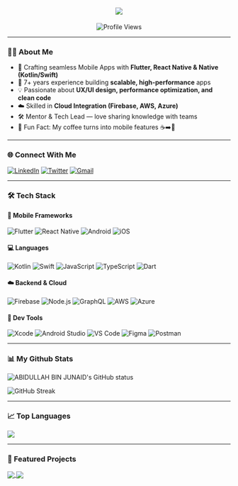 <h1 align="center">
  <a href="https://git.io/typing-svg">
    <img src="https://readme-typing-svg.herokuapp.com/?lines=Hey+There!+👋;I’m+ABIDULLAH+BIN+JUNAID;Senior+Mobile+Developer📱;Let’s+Build+Something+Awesome!&center=true&size=30">
  </a>
</h1>

<p align="center">
  <img src="https://komarev.com/ghpvc/?username=abidullahbjunaid&color=brightgreen" alt="Profile Views">
</p>

---

### 👨‍💻 About Me

- 📱 Crafting seamless Mobile Apps with **Flutter, React Native & Native (Kotlin/Swift)**  
- 🚀 7+ years experience building **scalable, high-performance** apps  
- 💡 Passionate about **UX/UI design, performance optimization, and clean code**  
- ☁️ Skilled in **Cloud Integration (Firebase, AWS, Azure)**  
- 🛠 Mentor & Tech Lead — love sharing knowledge with teams  
- 🤯 Fun Fact: My coffee turns into mobile features ☕➡️📲  

---

### 🌐 Connect With Me

[![LinkedIn](https://img.shields.io/badge/LinkedIn-0077B5?style=for-the-badge&logo=linkedin&logoColor=white)](https://www.linkedin.com/in/abidullah-bin-junaid/)
[![Twitter](https://img.shields.io/badge/Twitter-1DA1F2?style=for-the-badge&logo=twitter&logoColor=white)](https://twitter.com/abidullahbjunaid)
[![Gmail](https://img.shields.io/badge/Gmail-D14836?style=for-the-badge&logo=gmail&logoColor=white)](mailto:abidullahbjunaid@gmail.com)

---

### 🛠️ Tech Stack

#### 📱 Mobile Frameworks
![Flutter](https://img.shields.io/badge/-Flutter-02569B?style=flat-square&logo=flutter)
![React Native](https://img.shields.io/badge/-ReactNative-61DAFB?style=flat-square&logo=react)
![Android](https://img.shields.io/badge/-Android-3DDC84?style=flat-square&logo=android)
![iOS](https://img.shields.io/badge/-iOS-black?style=flat-square&logo=apple)

#### 💻 Languages
![Kotlin](https://img.shields.io/badge/-Kotlin-0095D5?style=flat-square&logo=kotlin)
![Swift](https://img.shields.io/badge/-Swift-FA7343?style=flat-square&logo=swift)
![JavaScript](https://img.shields.io/badge/-JavaScript-black?style=flat-square&logo=javascript)
![TypeScript](https://img.shields.io/badge/-TypeScript-007ACC?style=flat-square&logo=typescript)
![Dart](https://img.shields.io/badge/-Dart-0175C2?style=flat-square&logo=dart)

#### ☁️ Backend & Cloud
![Firebase](https://img.shields.io/badge/-Firebase-FFCA28?style=flat-square&logo=firebase)
![Node.js](https://img.shields.io/badge/-Node.js-339933?style=flat-square&logo=node.js)
![GraphQL](https://img.shields.io/badge/-GraphQL-E10098?style=flat-square&logo=graphql)
![AWS](https://img.shields.io/badge/-AWS-232F3E?style=flat-square&logo=amazon-aws)
![Azure](https://img.shields.io/badge/-Azure-0078D4?style=flat-square&logo=microsoft-azure)

#### 🧰 Dev Tools
![Xcode](https://img.shields.io/badge/-Xcode-1575F9?style=flat-square&logo=xcode)
![Android Studio](https://img.shields.io/badge/-Android%20Studio-3DDC84?style=flat-square&logo=android-studio)
![VS Code](https://img.shields.io/badge/-VSCode-007ACC?style=flat-square&logo=visual-studio-code)
![Figma](https://img.shields.io/badge/-Figma-black?style=flat-square&logo=figma)
![Postman](https://img.shields.io/badge/-Postman-F26B3A?style=flat-square&logo=postman)

---

### 📊 My Github Stats

<p>
  <img align="center" src="https://github-readme-stats.vercel.app/api?username=abidullahbjunaid&show_icons=true&include_all_commits=true&theme=algolia&hide_border=true" alt="ABIDULLAH BIN JUNAID's GitHub status" />
</p>
<p>
  <img align="center" src="https://github-readme-streak-stats.herokuapp.com/?user=abidullahbjunaid&theme=algolia" alt="GitHub Streak" />
</p>

---

### 📈 Top Languages

<img align="center" src="https://github-readme-stats.vercel.app/api/top-langs/?username=abidullahbjunaid&layout=compact&theme=algolia&hide_border=true&langs_count=10" />

---

### 🚀 Featured Projects

<a href="https://github.com/abidullahbjunaid/flutter-ecommerce-app">
  <img align="center" src="https://github-readme-stats.vercel.app/api/pin/?username=abidullahbjunaid&repo=flutter-ecommerce-app&theme=algolia" />
</a>
<a href="https://github.com/abidullahbjunaid/react-native-chat-app">
  <img align="center" src="https://github-readme-stats.vercel.app/api/pin/?username=abidullahbjunaid&repo=react-native-chat-app&theme=algolia" />
</a>
